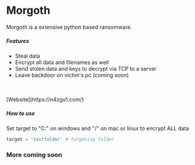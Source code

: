 # Morgoth

Morgoth is a extensive python based ransomware.

##### Features

* Steal data
* Encrypt all data and filenames as well
* Send stolen data and keys to decrypt via TCP to a server
* Leave backdoor on victim's pc (coming soon)

<br>
<br>
[Website](https://n4zgu1.com/)

##### How to use

Set target to "C:\" on windows and "/" on mac or linux to encrypt ALL data
``` python
target = 'testfolder' # targeting folder
```



### More coming soon
